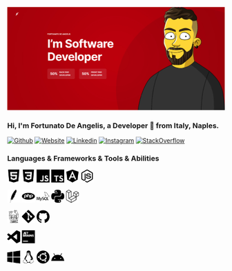 <img src="https://github.com/fortunatodeangelis/fortunatodeangelis/blob/master/header.PNG" alt="fortunatodeangelis_header">


<!-- Your title -->
### Hi, I'm Fortunato De Angelis, a Developer 🚀 from Italy, Naples.

<!-- Your badges
You can use the website to generate badges: https://shields.io/
-->
[![Github](https://img.shields.io/badge/-Github-000?style=flat&logo=Github&logoColor=white)](https://github.com/fortunatodeangelis)
[![Website](https://img.shields.io/badge/Website-3b5998?style=flat-square&logo=google-chrome&logoColor=white)](https://www.fobos.it)
[![Linkedin](https://img.shields.io/badge/-LinkedIn-blue?style=flat&logo=Linkedin&logoColor=white)](https://www.linkedin.com/in/fortunatodeangelis/)
[![Instagram](https://img.shields.io/badge/-Instagram-c13584?style=flat&labelColor=c13584&logo=instagram&logoColor=white)](https://www.instagram.com/fobos87/)
[![StackOverflow](https://img.shields.io/badge/-StackOverflow-f48024?style=flat&labelColor=f48024&logo=stackoverflow&logoColor=white)](https://stackoverflow.com/users/10026757/fobos)

### Languages & Frameworks & Tools & Abilities
<img src='https://github.com/fortunatodeangelis/fortunatodeangelis/blob/master/html5.svg' width='30px'/> <img src='https://github.com/fortunatodeangelis/fortunatodeangelis/blob/master/css3.svg' width='30px'/> <img src='https://github.com/fortunatodeangelis/fortunatodeangelis/blob/master/javascript.svg' width='30px'/> <img src='https://github.com/fortunatodeangelis/fortunatodeangelis/blob/master/typescript.svg' width='30px'/> <img src='https://github.com/fortunatodeangelis/fortunatodeangelis/blob/master/angular.svg' width='30px'/> <img src='https://github.com/fortunatodeangelis/fortunatodeangelis/blob/master/node-dot-js.svg' width='30px'/>

<img src='https://github.com/fortunatodeangelis/fortunatodeangelis/blob/master/apache.svg' width='30px'/> <img src='https://github.com/fortunatodeangelis/fortunatodeangelis/blob/master/php.svg' width='30px'/> <img src='https://github.com/fortunatodeangelis/fortunatodeangelis/blob/master/mysql.svg' width='30px'/> <img src='https://github.com/fortunatodeangelis/fortunatodeangelis/blob/master/python.svg' width='30px'/> <img src='https://github.com/fortunatodeangelis/fortunatodeangelis/blob/master/laravel.svg' width='30px'/>

<img src='https://github.com/fortunatodeangelis/fortunatodeangelis/blob/master/composer.svg' width='30px'/> <img src='https://github.com/fortunatodeangelis/fortunatodeangelis/blob/master/git.svg' width='30px'/> 
<img src='https://github.com/fortunatodeangelis/fortunatodeangelis/blob/master/github.svg' width='30px'/>

<img src='https://github.com/fortunatodeangelis/fortunatodeangelis/blob/master/visualstudiocode.svg' width='30px'/> <img src='https://github.com/fortunatodeangelis/fortunatodeangelis/blob/master/jetbrains.svg' width='30px'/>

<img src='https://github.com/fortunatodeangelis/fortunatodeangelis/blob/master/windows.svg' width='30px'/> <img src='https://github.com/fortunatodeangelis/fortunatodeangelis/blob/master/linux.svg' width='30px'/> <img src='https://github.com/fortunatodeangelis/fortunatodeangelis/blob/master/ubuntu.svg' width='30px'/>
<img src='https://github.com/fortunatodeangelis/fortunatodeangelis/blob/master/android.svg' width='30px'/> 
